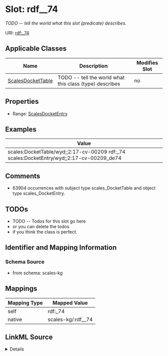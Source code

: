 

# Slot: rdf__74


_TODO -- tell the world what this slot (predicate) describes._





URI: [rdf:_74](http://www.w3.org/1999/02/22-rdf-syntax-ns#_74)



<!-- no inheritance hierarchy -->





## Applicable Classes

| Name | Description | Modifies Slot |
| --- | --- | --- |
| [ScalesDocketTable](../classes/ScalesDocketTable.md) | TODO -- tell the world what this class (type) describes |  no  |







## Properties

* Range: [ScalesDocketEntry](../classes/ScalesDocketEntry.md)






## Examples

| Value |
| --- |
| scales:DocketTable/wyd;;2:17-cv-00209 rdf:_74 scales:DocketEntry/wyd;;2:17-cv-00209_de74 |

## Comments

* 63904 occurrences with subject type scales_DocketTable and object type scales_DocketEntry.

## TODOs

* TODO -- Todos for this slot go here
* or you can delete the todos
* if you think the class is perfect.

## Identifier and Mapping Information







### Schema Source


* from schema: scales-kg




## Mappings

| Mapping Type | Mapped Value |
| ---  | ---  |
| self | rdf:_74 |
| native | scales-kg/:rdf__74 |




## LinkML Source

<details>
```yaml
name: rdf__74
description: TODO -- tell the world what this slot (predicate) describes.
todos:
- TODO -- Todos for this slot go here
- or you can delete the todos
- if you think the class is perfect.
comments:
- 63904 occurrences with subject type scales_DocketTable and object type scales_DocketEntry.
examples:
- value: scales:DocketTable/wyd;;2:17-cv-00209 rdf:_74 scales:DocketEntry/wyd;;2:17-cv-00209_de74
from_schema: scales-kg
rank: 1000
slot_uri: rdf:_74
alias: rdf__74
domain_of:
- scales_DocketTable
range: scales_DocketEntry

```
</details>